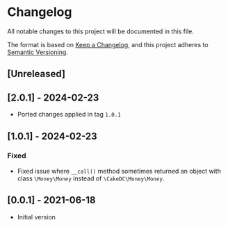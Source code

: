# Changelog
All notable changes to this project will be documented in this file.

The format is based on [Keep a Changelog](https://keepachangelog.com/en/1.0.0/),
and this project adheres to [Semantic Versioning](https://semver.org/spec/v2.0.0.html).

## [Unreleased]

## [2.0.1] - 2024-02-23
- Ported changes applied in tag `1.0.1`

## [1.0.1] - 2024-02-23

### Fixed
- Fixed issue where `__call()` method sometimes returned an object with class `\Money\Money` instead of `\CakeDC\Money\Money`.

## [0.0.1] - 2021-06-18

* Initial version
